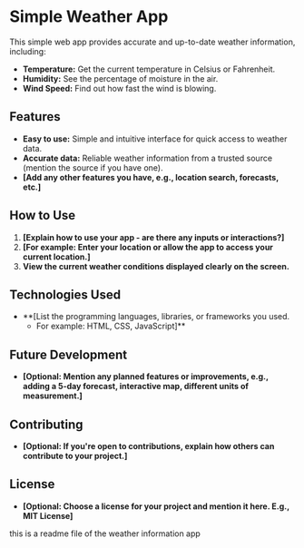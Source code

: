 # Simple Weather App

This simple web app provides accurate and up-to-date weather information, including:

* **Temperature:** Get the current temperature in Celsius or Fahrenheit.
* **Humidity:** See the percentage of moisture in the air.
* **Wind Speed:** Find out how fast the wind is blowing.

## Features

* **Easy to use:**  Simple and intuitive interface for quick access to weather data.
* **Accurate data:**  Reliable weather information from a trusted source (mention the source if you have one).
* **[Add any other features you have, e.g., location search, forecasts, etc.]**

## How to Use

1. **[Explain how to use your app - are there any inputs or interactions?]** 
2. **[For example: Enter your location or allow the app to access your current location.]**
3. **View the current weather conditions displayed clearly on the screen.**

## Technologies Used

* **[List the programming languages, libraries, or frameworks you used.  
    * For example: HTML, CSS, JavaScript]**

## Future Development

* **[Optional: Mention any planned features or improvements, e.g., adding a 5-day forecast, interactive map, different units of measurement.]**

## Contributing

* **[Optional: If you're open to contributions, explain how others can contribute to your project.]** 

## License

* **[Optional: Choose a license for your project and mention it here. E.g., MIT License]**


this is a readme file of the weather information app